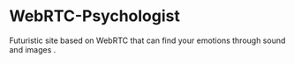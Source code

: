 # WebRTC-Psychologist
Futuristic site based on WebRTC that can find your emotions through sound and images . 
